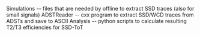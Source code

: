 Simulations -- files that are needed by offline to extract SSD traces (also for small signals)
ADSTReader -- cxx program to extract SSD/WCD traces from ADSTs and save to ASCII
Analysis -- python scripts to calculate resulting T2/T3 efficiencies for SSD-ToT